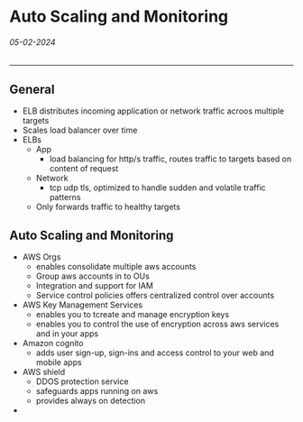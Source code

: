 # Auto Scaling and Monitoring
###### 05-02-2024
---
## General
- ELB distributes incoming application or network traffic acroos multiple targets
- Scales load balancer over time
- ELBs
	- App
		- load balancing for http/s traffic, routes traffic to targets based on content of request
	- Network
		- tcp udp tls, optimized to handle sudden and volatile traffic patterns
	- Only forwards traffic to healthy targets 
## Auto Scaling and Monitoring
- AWS Orgs
	- enables consolidate multiple aws accounts
	- Group aws accounts in to OUs
	- Integration and support for IAM
	- Service control policies offers centralized control over accounts
- AWS Key Management Services
	- enables you to tcreate and manage encryption keys
	- enables you to control the use of encryption across aws services and in your apps
- Amazon cognito
	- adds user sign-up, sign-ins and access control to your web and mobile apps
- AWS shield
	- DDOS protection service
	- safeguards apps running on aws
	- provides always on detection
- 